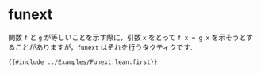 # funext

関数 `f` と `g` が等しいことを示す際に，引数 `x` をとって `f x = g x` を示そうとすることがありますが，`funext` はそれを行うタクティクです.

```lean
{{#include ../Examples/Funext.lean:first}}
```